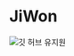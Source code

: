 # JiWon
![깃 허브 유지원](https://user-images.githubusercontent.com/20807197/160447194-04aaf1b4-a9f4-48f7-b80a-3ce2d0f70a75.png)
